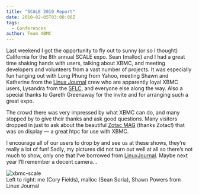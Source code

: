 ```yaml
---
title: "SCALE 2010 Report"
date: 2010-02-05T03:00:00Z
tags:
  - Conferences
author: Team XBMC
---
```


Last weekend I got the opportunity to fly out to sunny (or so I thought) California for the 8th annual SCALE expo. Sean (malloc) and I had a great time shaking hands with users, talking about XBMC, and meeting developers and volunteers from a vast number of projects. It was especially fun hanging out with Long Phung from Yahoo, meeting Shawn and Katherine from the [Linux Journal](https://www.linuxjournal.com/) crew who are apparently loyal XBMC users, Lysandra from the [SFLC](http://www.softwarefreedom.org/), and everyone else along the way. Also a special thanks to Gareth Greenaway for the invite and for arranging such a great expo.

The crowd there was very impressed by what XBMC can do, and many stopped by to give their thanks and ask good questions. Many visitors dropped in just to ask about the beautiful [Zotac MAG](http://www.zotacusa.com/zotac-mag-hd-nd01.html) (thanks Zotac!) that was on display — a great htpc for use with XBMC.

I encourage all of our users to drop by and see us at these shows, they’re really a lot of fun! Sadly, my pictures did not turn out well at all so there’s not much to show, only one that I’ve borrowed from [LinuxJournal](https://www.linuxjournal.com/content/scale-8x-report). Maybe next year I’ll remember a decent camera…

![](/images/blog/xbmc-scale.webp "xbmc-scale")  
 Left to right: me (Cory Fields), malloc (Sean Soria), Shawn Powers from Linux Journal
